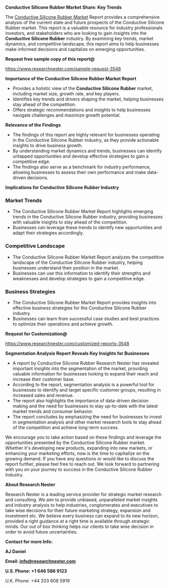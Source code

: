 ﻿<a name="_hlk168570615"></a><a name="_hlk168498031"></a>**Conductive Silicone Rubber Market Share: Key Trends**

The [Conductive Silicone Rubber Market](https://www.researchnester.com/reports/conductive-silicone-rubber-market/3548) Report provides a comprehensive analysis of the current state and future prospects of the Conductive Silicone Rubber market. This report is a valuable resource for industry professionals investors, and stakeholders who are looking to gain insights into the **Conductive Silicone Rubber** industry. By examining key trends, market dynamics, and competitive landscape, this report aims to help businesses make informed decisions and capitalize on emerging opportunities.

**Request free sample copy of this report@**

<https://www.researchnester.com/sample-request-3548> 

**Importance of the Conductive Silicone Rubber Market Report**

- Provides a holistic view of the **Conductive Silicone Rubber** market, including market size, growth rate, and key players.
- Identifies key trends and drivers shaping the market, helping businesses stay ahead of the competition.
- Offers strategic recommendations and insights to help businesses navigate challenges and maximize growth potential.

**Relevance of the Findings**

- The findings of this report are highly relevant for businesses operating in the Conductive Silicone Rubber industry, as they provide actionable insights to drive business growth.
- By understanding market dynamics and trends, businesses can identify untapped opportunities and develop effective strategies to gain a competitive edge.
- The findings also serve as a benchmark for industry performance, allowing businesses to assess their own performance and make data-driven decisions.

**Implications for Conductive Silicone Rubber Industry**
### **Market Trends**
- The Conductive Silicone Rubber Market Report highlights emerging trends in the Conductive Silicone Rubber industry, providing businesses with valuable insights to stay ahead of the competition.
- Businesses can leverage these trends to identify new opportunities and adapt their strategies accordingly.
### **Competitive Landscape**
- The Conductive Silicone Rubber Market Report analyzes the competitive landscape of the Conductive Silicone Rubber industry, helping businesses understand their position in the market.
- Businesses can use this information to identify their strengths and weaknesses and develop strategies to gain a competitive edge.
### **Business Strategies**
- The Conductive Silicone Rubber Market Report provides insights into effective business strategies for the Conductive Silicone Rubber industry.
- Businesses can learn from successful case studies and best practices to optimize their operations and achieve growth.

**Request for Customization@**

<https://www.researchnester.com/customized-reports-3548> 

**Segmentation Analysis Report Reveals Key Insights for Businesses**

- A report by Conductive Silicone Rubber Research Nester has revealed important insights into the segmentation of the market, providing valuable information for businesses looking to expand their reach and increase their customer base.
- According to the report, segmentation analysis is a powerful tool for businesses to identify and target specific customer groups, resulting in increased sales and revenue.
- The report also highlights the importance of data-driven decision making and the need for businesses to stay up-to-date with the latest market trends and consumer behavior.
- The report concludes by emphasizing the need for businesses to invest in segmentation analysis and other market research tools to stay ahead of the competition and achieve long-term success.

We encourage you to take action based on these findings and leverage the opportunities presented by the Conductive Silicone Rubber market. Whether it's developing new products, expanding into new markets, or enhancing your marketing efforts, now is the time to capitalize on the growing demand. If you have any questions or would like to discuss the report further, please feel free to reach out. We look forward to partnering with you on your journey to success in the Conductive Silicone Rubber Industry.

**About Research Nester**

Research Nester is a leading service provider for strategic market research and consulting. We aim to provide unbiased, unparalleled market insights and industry analysis to help industries, conglomerates and executives to take wise decisions for their future marketing strategy, expansion and investment etc. We believe every business can expand to its new horizon, provided a right guidance at a right time is available through strategic minds. Our out of box thinking helps our clients to take wise decision in order to avoid future uncertainties.

**Contact for more Info:**

**AJ Daniel**

**Email: info@researchnester.com**

**U.S. Phone: +1 646 586 9123**

U.K. Phone: +44 203 608 5919




